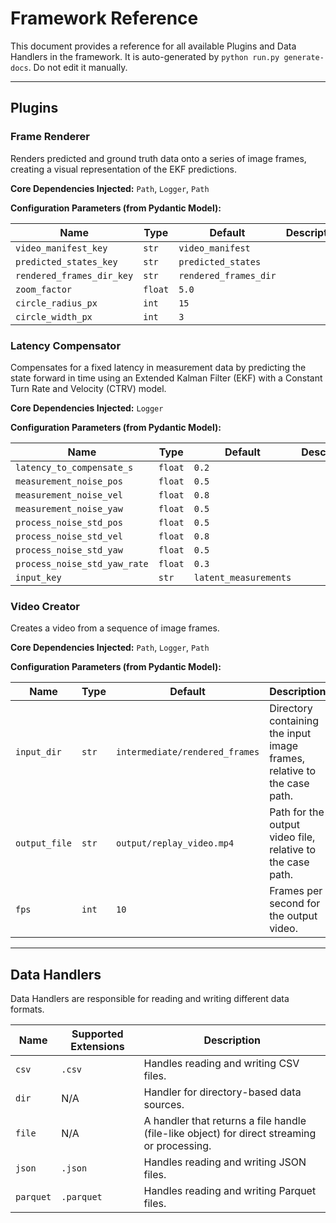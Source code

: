 # Framework Reference

This document provides a reference for all available Plugins and Data Handlers in the framework.
It is auto-generated by `python run.py generate-docs`. Do not edit it manually.

---

## Plugins

### Frame Renderer

Renders predicted and ground truth data onto a series of image frames,
creating a visual representation of the EKF predictions.

**Core Dependencies Injected:**
`Path`, `Logger`, `Path`

**Configuration Parameters (from Pydantic Model):**

| Name | Type | Default | Description |
|------|------|---------|-------------|
| `video_manifest_key` | `str` | `video_manifest` |  |
| `predicted_states_key` | `str` | `predicted_states` |  |
| `rendered_frames_dir_key` | `str` | `rendered_frames_dir` |  |
| `zoom_factor` | `float` | `5.0` |  |
| `circle_radius_px` | `int` | `15` |  |
| `circle_width_px` | `int` | `3` |  |

### Latency Compensator

Compensates for a fixed latency in measurement data by predicting the state
forward in time using an Extended Kalman Filter (EKF) with a Constant Turn
Rate and Velocity (CTRV) model.

**Core Dependencies Injected:**
`Logger`

**Configuration Parameters (from Pydantic Model):**

| Name | Type | Default | Description |
|------|------|---------|-------------|
| `latency_to_compensate_s` | `float` | `0.2` |  |
| `measurement_noise_pos` | `float` | `0.5` |  |
| `measurement_noise_vel` | `float` | `0.8` |  |
| `measurement_noise_yaw` | `float` | `0.5` |  |
| `process_noise_std_pos` | `float` | `0.5` |  |
| `process_noise_std_vel` | `float` | `0.8` |  |
| `process_noise_std_yaw` | `float` | `0.5` |  |
| `process_noise_std_yaw_rate` | `float` | `0.3` |  |
| `input_key` | `str` | `latent_measurements` |  |

### Video Creator

Creates a video from a sequence of image frames.

**Core Dependencies Injected:**
`Path`, `Logger`, `Path`

**Configuration Parameters (from Pydantic Model):**

| Name | Type | Default | Description |
|------|------|---------|-------------|
| `input_dir` | `str` | `intermediate/rendered_frames` | Directory containing the input image frames, relative to the case path. |
| `output_file` | `str` | `output/replay_video.mp4` | Path for the output video file, relative to the case path. |
| `fps` | `int` | `10` | Frames per second for the output video. |

---
## Data Handlers

Data Handlers are responsible for reading and writing different data formats.

| Name | Supported Extensions | Description |
|------|----------------------|-------------|
| `csv` | `.csv` | Handles reading and writing CSV files. |
| `dir` | N/A | Handler for directory-based data sources. |
| `file` | N/A | A handler that returns a file handle (file-like object) for direct streaming or processing. |
| `json` | `.json` | Handles reading and writing JSON files. |
| `parquet` | `.parquet` | Handles reading and writing Parquet files. |
